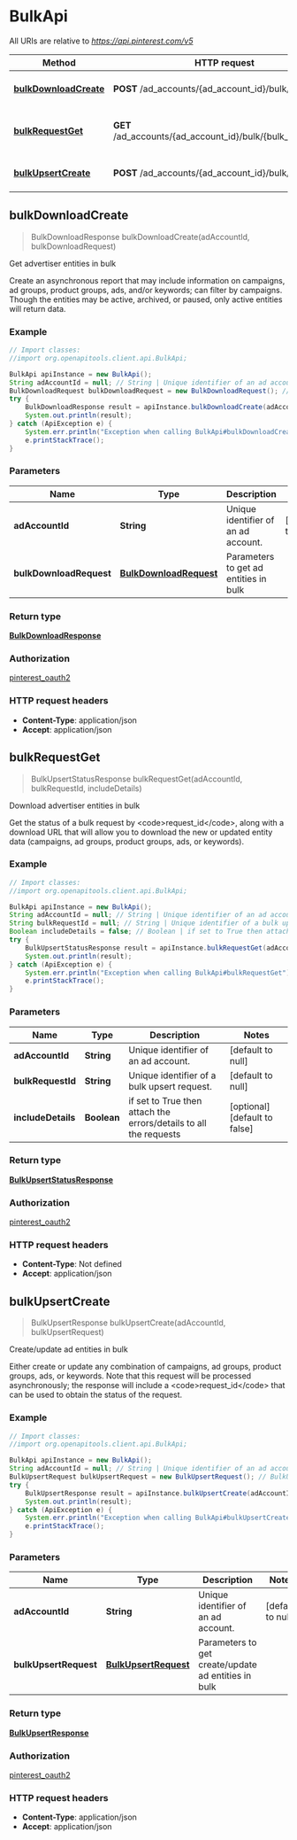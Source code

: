 # BulkApi

All URIs are relative to *https://api.pinterest.com/v5*

Method | HTTP request | Description
------------- | ------------- | -------------
[**bulkDownloadCreate**](BulkApi.md#bulkDownloadCreate) | **POST** /ad_accounts/{ad_account_id}/bulk/download | Get advertiser entities in bulk
[**bulkRequestGet**](BulkApi.md#bulkRequestGet) | **GET** /ad_accounts/{ad_account_id}/bulk/{bulk_request_id} | Download advertiser entities in bulk
[**bulkUpsertCreate**](BulkApi.md#bulkUpsertCreate) | **POST** /ad_accounts/{ad_account_id}/bulk/upsert | Create/update ad entities in bulk



## bulkDownloadCreate

> BulkDownloadResponse bulkDownloadCreate(adAccountId, bulkDownloadRequest)

Get advertiser entities in bulk

Create an asynchronous report that may include information on campaigns, ad groups, product groups, ads, and/or keywords; can filter by campaigns. Though the entities may be active, archived, or paused, only active entities will return data.

### Example

```java
// Import classes:
//import org.openapitools.client.api.BulkApi;

BulkApi apiInstance = new BulkApi();
String adAccountId = null; // String | Unique identifier of an ad account.
BulkDownloadRequest bulkDownloadRequest = new BulkDownloadRequest(); // BulkDownloadRequest | Parameters to get ad entities in bulk
try {
    BulkDownloadResponse result = apiInstance.bulkDownloadCreate(adAccountId, bulkDownloadRequest);
    System.out.println(result);
} catch (ApiException e) {
    System.err.println("Exception when calling BulkApi#bulkDownloadCreate");
    e.printStackTrace();
}
```

### Parameters


Name | Type | Description  | Notes
------------- | ------------- | ------------- | -------------
 **adAccountId** | **String**| Unique identifier of an ad account. | [default to null]
 **bulkDownloadRequest** | [**BulkDownloadRequest**](BulkDownloadRequest.md)| Parameters to get ad entities in bulk |

### Return type

[**BulkDownloadResponse**](BulkDownloadResponse.md)

### Authorization

[pinterest_oauth2](../README.md#pinterest_oauth2)

### HTTP request headers

- **Content-Type**: application/json
- **Accept**: application/json


## bulkRequestGet

> BulkUpsertStatusResponse bulkRequestGet(adAccountId, bulkRequestId, includeDetails)

Download advertiser entities in bulk

Get the status of a bulk request by &lt;code&gt;request_id&lt;/code&gt;, along with a download URL that will allow you to download the new or updated entity data (campaigns, ad groups, product groups, ads, or keywords).

### Example

```java
// Import classes:
//import org.openapitools.client.api.BulkApi;

BulkApi apiInstance = new BulkApi();
String adAccountId = null; // String | Unique identifier of an ad account.
String bulkRequestId = null; // String | Unique identifier of a bulk upsert request.
Boolean includeDetails = false; // Boolean | if set to True then attach the errors/details to all the requests
try {
    BulkUpsertStatusResponse result = apiInstance.bulkRequestGet(adAccountId, bulkRequestId, includeDetails);
    System.out.println(result);
} catch (ApiException e) {
    System.err.println("Exception when calling BulkApi#bulkRequestGet");
    e.printStackTrace();
}
```

### Parameters


Name | Type | Description  | Notes
------------- | ------------- | ------------- | -------------
 **adAccountId** | **String**| Unique identifier of an ad account. | [default to null]
 **bulkRequestId** | **String**| Unique identifier of a bulk upsert request. | [default to null]
 **includeDetails** | **Boolean**| if set to True then attach the errors/details to all the requests | [optional] [default to false]

### Return type

[**BulkUpsertStatusResponse**](BulkUpsertStatusResponse.md)

### Authorization

[pinterest_oauth2](../README.md#pinterest_oauth2)

### HTTP request headers

- **Content-Type**: Not defined
- **Accept**: application/json


## bulkUpsertCreate

> BulkUpsertResponse bulkUpsertCreate(adAccountId, bulkUpsertRequest)

Create/update ad entities in bulk

Either create or update any combination of campaigns, ad groups, product groups, ads, or keywords. Note that this request will be processed asynchronously; the response will include a &lt;code&gt;request_id&lt;/code&gt; that can be used to obtain the status of the request.

### Example

```java
// Import classes:
//import org.openapitools.client.api.BulkApi;

BulkApi apiInstance = new BulkApi();
String adAccountId = null; // String | Unique identifier of an ad account.
BulkUpsertRequest bulkUpsertRequest = new BulkUpsertRequest(); // BulkUpsertRequest | Parameters to get create/update ad entities in bulk
try {
    BulkUpsertResponse result = apiInstance.bulkUpsertCreate(adAccountId, bulkUpsertRequest);
    System.out.println(result);
} catch (ApiException e) {
    System.err.println("Exception when calling BulkApi#bulkUpsertCreate");
    e.printStackTrace();
}
```

### Parameters


Name | Type | Description  | Notes
------------- | ------------- | ------------- | -------------
 **adAccountId** | **String**| Unique identifier of an ad account. | [default to null]
 **bulkUpsertRequest** | [**BulkUpsertRequest**](BulkUpsertRequest.md)| Parameters to get create/update ad entities in bulk |

### Return type

[**BulkUpsertResponse**](BulkUpsertResponse.md)

### Authorization

[pinterest_oauth2](../README.md#pinterest_oauth2)

### HTTP request headers

- **Content-Type**: application/json
- **Accept**: application/json

